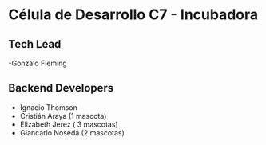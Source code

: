 # Célula de Desarrollo C7 - Incubadora

## Tech Lead

-Gonzalo Fleming

## Backend Developers

- Ignacio Thomson
- Cristián Araya (1 mascota)
- Elizabeth Jerez ( 3 mascotas)
- Giancarlo Noseda (2 mascotas)